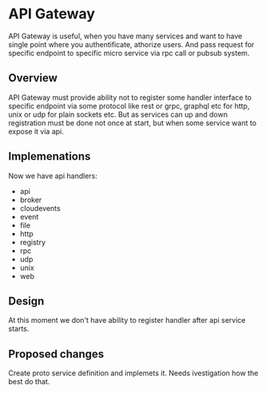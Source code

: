 # API Gateway

API Gateway is useful, when you have many services and want to have single point where you authentificate, athorize users.
And pass request for specific endpoint to specific micro service via rpc call or pubsub system.

## Overview

API Gateway must provide ability not to register some handler interface to specific endpoint via some protocol like rest or grpc, graphql etc for http, unix or udp for plain sockets etc.
But as services can up and down registration must be done not once at start, but when some service want to expose it via api.

## Implemenations

Now we have api handlers:
* api
* broker
* cloudevents
* event
* file
* http
* registry
* rpc
* udp
* unix
* web

## Design

At this moment we don't have ability to register handler after api service starts.

## Proposed changes

Create proto service definition and implemets it. Needs ivestigation how the best do that.

